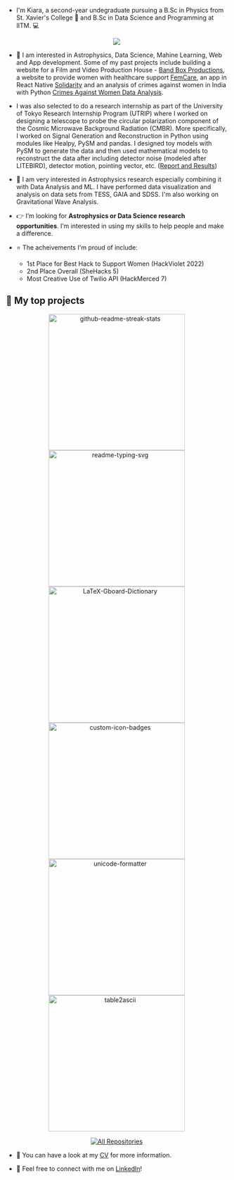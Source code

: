 <!--
**kiara-jacob/kiara-jacob** is a ✨ _special_ ✨ repository because its `README.md` (this file) appears on your GitHub profile.

Here are some ideas to get you started:

- 🔭 I’m currently working on ...
- 🌱 I’m currently learning ...
- 👯 I’m looking to collaborate on ...
- 🤔 I’m looking for help with ...
- 💬 Ask me about ...
- 📫 How to reach me: ...
- 😄 Pronouns: ...
- ⚡ Fun fact: ...
-->

- I'm Kiara, a second-year undegraduate pursuing a B.Sc in Physics from St. Xavier's College :milky_way: and B.Sc in Data Science and Programming at IITM. :computer:

 <p align="center">
   <a href="https://github.com/DenverCoder1/readme-typing-svg"><img src="https://readme-typing-svg.herokuapp.com/?lines=Astrophysics%20and%20Coding%20Enthusiast;websites%20and%20mobile%20apps%20developer;Currently%20studying%20data%20science%20and%20ML&font=Monoid%20Code&center=true&width=800&height=45&color=c8b6ff&vCenter=true&size=30"></a>
 </p>

 -  :pushpin: I am interested in Astrophysics, Data Science, Mahine Learning, Web and App development. Some of my past projects include building a website for a Film and Video Production House - [Band Box Productions](https://www.bandboxproductions.com), a website to provide women with healthcare support [FemCare](https://github.com/kiara-jacob/FemCare-SheHacks5), an app in React Native [Solidarity](https://github.com/kiara-jacob/Solidarity-HackMerced7) and an analysis of crimes against women in India with Python [Crimes Against Women Data Analysis](https://github.com/kiara-jacob/CrimeDataAnalysis).
 
 - I was also selected to do a research internship as part of the University of Tokyo Research Internship Program (UTRIP) where I worked on designing a telescope to probe the circular polarization component of the Cosmic Microwave Background Radiation (CMBR). More specifically, I worked on Signal Generation and Reconstruction in Python using modules like Healpy, PySM and pandas. I designed toy models with PySM to generate the data and then used mathematical models to reconstruct the data after including detector noise (modeled after LITEBIRD), detector motion, pointing vector, etc. ([Report and Results](https://drive.google.com/file/d/1JOxO1SD5g8JXkvai_D-uHZHKcoDAyUsh/view?usp=sharing))

 -  :telescope: I am very interested in Astrophysics research especially combining it with Data Analysis and ML. I have performed data visualization and analysis on data sets from TESS, GAIA and SDSS. I'm also working on Gravitational Wave Analysis.

 - :point_right:  I’m looking for **Astrophysics or Data Science research opportunities**. I’m interested in using my skills to help people and make a difference.

 - :star: The acheivements I'm proud of include: 
   - 1st Place for Best Hack to Support Women (HackViolet 2022)
   - 2nd Place Overall (SheHacks 5)
   - Most Creative Use of Twilio API (HackMerced 7)

 ## :low_brightness: My top projects
 <p align="center">
   <a href="https://github.com/kiara-jacob/FemCare-SheHacks5"><img width="310" src="https://denvercoder1-github-readme-stats.vercel.app/api/pin/?username=kiara-jacob&repo=FemCare-SheHacks5&theme=react&border_color=61dafb&border_radius=10" alt="github-readme-streak-stats"></a>
   <a href="https://github.com/kiara-jacob/BandBoxProductions"><img width="310" src="https://denvercoder1-github-readme-stats.vercel.app/api/pin/?username=kiara-jacob&repo=BandBoxProductions&theme=react&border_color=61dafb&border_radius=10" alt="readme-typing-svg"></a>
   <a href="https://github.com/kiara-jacob/Solidarity-HackMerced7"><img width="310" src="https://denvercoder1-github-readme-stats.vercel.app/api/pin/?username=kiara-jacob&repo=Solidarity-HackMerced7&theme=react&border_color=61dafb&border_radius=10" alt="LaTeX-Gboard-Dictionary"></a>
   <a href="https://github.com/kiara-jacob/LightHouse-HackViolet"><img width="310" src="https://denvercoder1-github-readme-stats.vercel.app/api/pin?username=kiara-jacob&repo=Lighthouse-HackViolet&theme=react&border_color=61dafb&border_radius=10" alt="custom-icon-badges"></a>
   <a href="https://github.com/kiara-jacob/TravelHer-StarHacks2"><img width="310" src="https://denvercoder1-github-readme-stats.vercel.app/api/pin/?username=kiara-jacob&repo=TravelHer-StarHacks2&theme=react&border_color=61dafb&border_radius=10" alt="unicode-formatter"></a>
   <a href="https://github.com/kiara-jacob/CrimeDataAnalysis"><img width="310" src="https://denvercoder1-github-readme-stats.vercel.app/api/pin/?username=kiara-jacob&repo=CrimeDataAnalysis&theme=react&border_color=61dafb&border_radius=10" alt="table2ascii"></a>
 </p>

 <p align="center">
   <a href="https://github.com/kiara-jacob?tab=repositories"><img alt="All Repositories" title="All Repositories" src="https://custom-icon-badges.herokuapp.com/badge/-All%20Repos-2962FF?style=for-the-badge&logoColor=white&logo=repo"/></a>
 </p>

 - :page_facing_up: You can have a look at my [CV](https://drive.google.com/file/d/1bO7MBVsMg-WTiyj7tKoSOKnunjDzc2Tx/view?usp=sharing) for more information.

 - :handshake:  Feel free to connect with me on [LinkedIn](https://www.linkedin.com/in/kiara-jacob/)!
